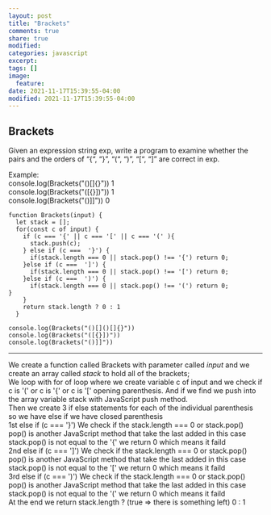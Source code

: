 ```yaml
---
layout: post
title: "Brackets"
comments: true
share: true
modified:
categories: javascript
excerpt:
tags: []
image:
  feature:
date: 2021-11-17T15:39:55-04:00
modified: 2021-11-17T15:39:55-04:00
---
```


## Brackets

Given an expression string exp, write a program to examine whether the pairs and the orders of “{“, “}”, “(“, “)”, “[“, “]” are correct in exp.

Example:<br>
console.log(Brackets("()[]()[]{}")) 1 <br>
console.log(Brackets("([{}])")) 1 <br>
console.log(Brackets("()]]"))  0 <br>




~~~
function Brackets(input) {
  let stack = [];
  for(const c of input) {
    if (c === '{' || c === '[' || c === '(' ){
      stack.push(c);
    } else if (c ===  '}') {
      if(stack.length === 0 || stack.pop() !== '{') return 0;
    }else if (c ===  ']') {
      if(stack.length === 0 || stack.pop() !== '[') return 0;
    }else if (c ===  ')') {
      if(stack.length === 0 || stack.pop() !== '(') return 0;
}
    }
    return stack.length ? 0 : 1
  }

console.log(Brackets("()[]()[]{}"))
console.log(Brackets("([{}])"))
console.log(Brackets("()]]"))

~~~
___
We create a function called Brackets with parameter called *input* and we create an array called    *stack* to hold all of the brackets;
<br>
We loop with for of loop where we create variable c of input and we check if c is '(' or c is '{' or c is '[' opening parenthesis. And if we find we push into the array variable stack with JavaScript push method.
<br>
Then we create 3 if else statements for each of the individual parenthesis so we have else if we have closed parenthesis 
<br>
1st else if (c ===  '}')
We check if the stack.length === 0 or stack.pop() pop() is another JavaScript method that take the last added in this case stack.pop() is not equal to the '{' we return 0 which means it faild
<br> 
2nd else if (c ===  ']')
We check if the stack.length === 0 or stack.pop() pop() is another JavaScript method that take the last added in this case stack.pop() is not equal to the '[' we return 0 which means it faild
<br>
3rd else if (c ===  ')')
We check if the stack.length === 0 or stack.pop() pop() is another JavaScript method that take the last added in this case stack.pop() is not equal to the '(' we return 0 which means it faild
 <br>
At the end we return stack.length ? (true => there is something left) 0 : 1
<br>


